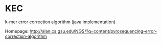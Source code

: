 KEC
===

k-mer error correction algorithm (java implementation)

Homepage: http://alan.cs.gsu.edu/NGS/?q=content/pyrosequencing-error-correction-algorithm

